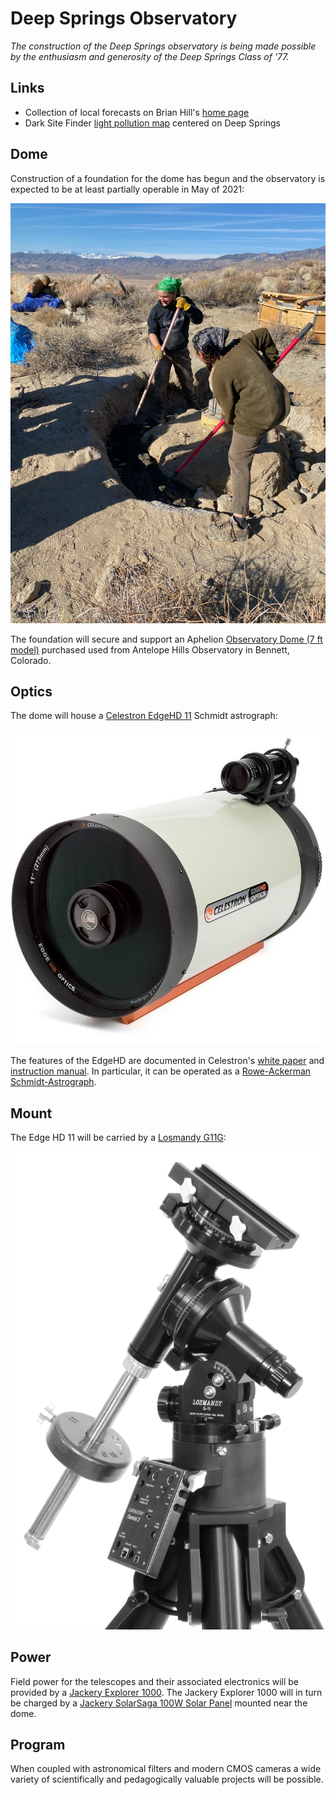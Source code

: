 # Deep Springs Observatory

*The construction of the Deep Springs observatory is being made possible by the enthusiasm and generosity of the Deep Springs Class of '77.*

## Links

* Collection of local forecasts on Brian Hill's [home page](../index.html#weather-forecasts)
* Dark Site Finder [light pollution map](https://darksitefinder.com/maps/world.html#10/37.3749/-117.9802) centered on Deep Springs

## Dome

Construction of a foundation for the dome has begun and the observatory is expected to be at least partially operable in May of 2021:

![Spreading Footer Concrete](./photos/SpreadingFooterConcrete.jpeg)

The foundation will secure and support an Aphelion [Observatory Dome (7 ft model)](https://www.apheliondomes.com/products.html) purchased used from Antelope Hills Observatory in Bennett, Colorado.

## Optics

The dome will house a [Celestron EdgeHD 11](https://www.celestron.com/products/edgehd-11-optical-tube-assembly-cge-dovetail) Schmidt astrograph:

![Celestron EdgeHD 11](./photos/CelestronEdgeHD11.jpg)

The features of the EdgeHD are documented in Celestron's [white paper](./resources/CelestronEdgeHDWhitePaper.pdf) and [instruction manual](./resources/CelestronEdgeHDInstructionManual.pdf). In particular, it can be operated as a [Rowe-Ackerman Schmidt-Astrograph](./resources/RASAWhitePaper.pdf).

## Mount

The Edge HD 11 will be carried by a [Losmandy G11G](http://www.losmandy.com/g-11.html):

![Losmandy G11G](./photos/LosmandyG11G.jpg)

## Power

Field power for the telescopes and their associated electronics will be provided by a [Jackery Explorer 1000](https://www.jackery.com/products/explorer-1000-portable-power-station). The Jackery Explorer 1000 will in turn be charged by a [Jackery SolarSaga 100W Solar Panel](https://www.jackery.com/products/solarsaga-100w-solar-panel) mounted near the dome.

## Program

When coupled with astronomical filters and modern CMOS cameras a wide variety of scientifically and pedagogically valuable projects will be possible.
